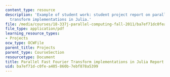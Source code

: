 ```yaml
---
content_type: resource
description: 'Example of student work: student project report on parallel fast Fourier
  transform implementations in Julia.'
file: /media/courses/18-337j-parallel-computing-fall-2011/ba7ef71dc0fea405860b7ebf878a5399_MIT18_337JF11_FFT_rpt.pdf
file_type: application/pdf
learning_resource_types:
- Projects
ocw_type: OCWFile
parent_title: Projects
parent_type: CourseSection
resourcetype: Document
title: Parallel Fast Fourier Transform implementations in Julia Report
uid: ba7ef71d-c0fe-a405-860b-7ebf878a5399
---
```

